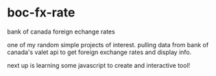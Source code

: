 # boc-fx-rate
bank of canada foreign echange rates

one of my random simple projects of interest. pulling data from bank of canada's valet api to get foreign exchange rates and display info.

next up is learning some javascript to create and interactive tool!

